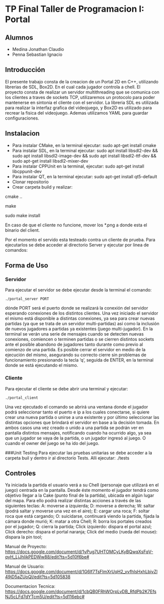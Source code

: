 # TP Final Taller de Programacion I: Portal

## Alumnos
* Medina Jonathan Claudio
* Penna Sebastian Ignacio

## Introducción
El presente trabajo consta de la creacion de un Portal 2D en C++, utilizando librerias de SDL, Box2D. En el cual cada jugador controla a chell. El proyecto consta de  realizar un servidor multithreading que se comunica con los clientes a traves de sockets TCP, utilizaremos un protocolo para poder mantenerse en sintonia el cliente con el servidor.
La libreria SDL es utilizada para realizar la interfaz grafica del videojuego, y Box2D es utilizado para recrear la fisica del videojuego.
Ademas utilizamos YAML para guardar configuraciones.

## Instalacion
* Para instalar CMake, en la terminal ejecutar: sudo apt-get install cmake
* Para instalar SDL, en la terminal ejecutar: sudo apt install libsdl2-dev && sudo apt install libsdl2-image-dev && sudo apt install libsdl2-ttf-dev && sudo apt-get install libsdl2-mixer-dev
* Para instalar CPPUnit en la terminal, ejecutar: sudo apt-get install libcppunit-dev
* Para instalar QT, en la terminal ejecutar: sudo apt-get install qt5-default
* Clonar repositorio
* Crear carpeta build y realizar:

cmake ..

make 

sudo make install


En caso de que el cliente no funcione, mover los *.png a donde esta el binario del client.

Por el momento el servido esta testeado contra un cliente de prueba. Para ejecutarlos se debe acceder al directorio Server y ejecutar por linea de comandos:
## Forma de Uso
### Servidor

Para ejecutar el servidor se debe ejecutar desde la terminal el comando: 
    
    ./portal_server PORT
 
  
dónde PORT será el puerto donde se realizará la conexión del servidor esperando conexiones de los distintos clientes.
Una vez iniciado el servidor el mismo está disponible a distintas conexiones, ya sea para crear nuevas partidas (ya que se trata de un servidor multi-partidas) así como la inclusión de nuevos jugadores a partidas ya existentes (juego multi-jugador). En la terminal se verán una serie de mensajes cuando se detecten nuevas conexiones, comiencen o terminen partidas o se cierren distintos sockets ante el posible abandono de jugadores tanto durante como previo al comienzo de una partida.
    Es posible cerrar el servidor en medio de la ejecución del mismo, asegurando su correcto cierre sin problemas de funcionamiento presionando la tecla ‘q’, seguida de ENTER, en la terminal donde se está ejecutando el mismo.

### Cliente
Para ejecutar el cliente se debe abrir una terminal y ejecutar:

    ./portal_client

Una vez ejecutado el comando se abrirá una ventana donde el jugador podrá seleccionar tanto el puerto e ip a los cuales conectarse, si quiere crear una nueva partida o unirse a una existente y por último seleccionar las distintas opciones que brindará el servidor en base a la decisión tomada. En ambos casos una vez creado o unido a una partida se podrán ver en pantalla distintos mensajes, notificando cuando ha ocurrido algo, ya sea que un jugador se vaya de la partida, o un jugador ingresó al juego. O cuando el owner del juego se ha ido del juego.

###Unit Testing
Para ejecutar las pruebas unitarias se debe acceder a la carpeta buil y dentro ir al directorio 
Tests. Alli ejecutar:
    ./tests


## Controles
Ya iniciada la partida el usuario verá a su Chell (personaje que utilizará en el juego) centrada en la pantalla. Desde éste momento el jugador tendrá como objetivo llegar a la Cake (punto final de la partida), ubicada en algún lugar del mapa. Para ello podrá realizar distintas acciones a través de las siguientes teclas:
A: moverse a izquierda;
D: moverse a derecha;
W: saltar (podrá saltar y moverse una vez en el aire);
E: cargar una roca;
F: soltar roca que está cargando;
O: suicidarse, continuará viendo la partida, fijada la cámara donde murió;
K: matar a otra Chell;
R: borra los portales creados por el jugador;
Q: cierra la partida;
Click izquierdo: dispara el portal azul;
Click derecho: dispara el portal naranja;
Click del medio (rueda del mouse): dispara la pin tool;



Manual de Proyecto: https://docs.google.com/document/d/1yPug7UHTOMCyLKyBQwqXsFqV-qyH_LjJhlikPEDWw88/edit?ts=5d10f6be#

Manual de Usuario: https://docs.google.com/document/d/1G6lf7TsFlmXrUqH2_vvfhIsHxhLbivZl49jD5aZUoQI/edit?ts=5d105838

Documentacion Tecnica: https://docs.google.com/document/d/1cbQB0FRhWOrpLvDB_RfdPb2K7EfsNJ5cLFd7dYTcm5U/edit?ts=5d116ebc#
